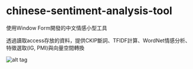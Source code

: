 # chinese-sentiment-analysis-tool

使用Window Form開發的中文情感小型工具

透過讀取access存放的資料，提供CKIP斷詞、TFIDF計算、WordNet情感分析、特徵選取(IG, PMI)與向量空間轉換

![alt tag](https://imgur.com/eKnfyau.png)
